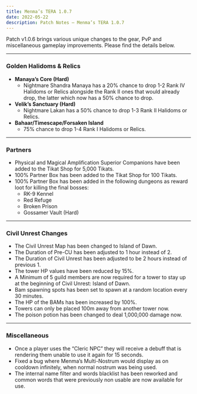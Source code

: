 ```yaml
---
title: Menma’s TERA 1.0.7
date: 2022-05-22   
description: Patch Notes – Menma’s TERA 1.0.7
---
```

Patch v1.0.6 brings various unique changes to the gear, PvP and miscellaneous gameplay improvements. Please find the details below. 
<hr/>

### Golden Halidoms & Relics
- **Manaya’s Core (Hard)**
  - Nightmare Shandra Manaya has a 20% chance to drop 1-2 Rank IV Halidoms or Relics alongside the Rank II ones that would already drop, the latter which now has a 50% chance to drop.
- **Velik’s Sanctuary (Hard)**
  - Nightmare Lakan has a 50% chance to drop 1-3 Rank II Halidoms or Relics.
- **Bahaar/Timescape/Forsaken Island**
  - 75% chance to drop 1-4 Rank I Halidoms or Relics.

<hr/>

### Partners
- Physical and Magical Amplification Superior Companions have been added to the Tikat Shop for 5,000 Tikats.
- 100% Partner Box has been added to the Tikat Shop for 100 Tikats.
- 100% Partner Box has been added in the following dungeons as reward loot for killing the final bosses:
  - RK-9 Kennel
  - Red Refuge
  - Broken Prison
  - Gossamer Vault (Hard)
        
<hr/>

### Civil Unrest Changes
- The Civil Unrest Map has been changed to Island of Dawn.
- The Duration of Pre-CU has been adjusted to 1 hour instead of 2.
- The Duration of Civil Unrest has been adjusted to be 2 hours instead of previous 1.
- The tower HP values have been reduced by 15%.
- A Minimum of 5 guild members are now required for a tower to stay up at the beginning of Civil Unrest: Island of Dawn.
- Bam spawning spots has been set to spawn at a random location every 30 minutes.
- The HP of the BAMs has been increased by 100%.
- Towers can only be placed 100m away from another tower now.
- The poison potion has been changed to deal 1,000,000 damage now.

<hr/>

### Miscellaneous
- Once a player uses the “Cleric NPC” they will receive a debuff that is rendering them unable to use it again for 15 seconds.
- Fixed a bug where Menma’s Multi-Nostrum would display as on cooldown infinitely, when normal nostrum was being used.
- The internal name filter and words blacklist has been reworked and common words that were previously non usable are now available for use.